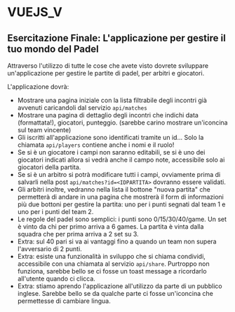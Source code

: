 # VUEJS_V

## Esercitazione Finale: L'applicazione per gestire il tuo mondo del Padel

Attraverso l'utilizzo di tutte le cose che avete visto dovrete sviluppare un'applicazione per gestire le partite di padel, per arbitri e giocatori.

L'applicazione dovrà:

-   Mostrare una pagina iniziale con la lista filtrabile degli incontri già avvenuti caricandoli dal servizio `api/matches`
-   Mostrare una pagina di dettaglio degli incontri che indichi data (formattata!), giocatori, punteggio. (sarebbe carino mostrare un'iconcina sul team vincente)
-   Gli iscritti all'applicazione sono identificati tramite un id... Solo la chiamata `api/players` contiene anche i nomi e il ruolo!
-   Se si è un giocatore i campi non saranno editabili, se si è uno dei giocatori indicati allora si vedrà anche il campo note, accessibile solo ai giocatori della partita.
-   Se si è un arbitro si potrà modificare tutti i campi, ovviamente prima di salvarli nella post `api/matches?id=<IDPARTITA>` dovranno essere validati.
-   Gli arbitri inoltre, vedranno nella lista il bottone "nuova partita" che permetterà di andare in una pagina che mostrerà il form di informazioni più due bottoni per gestire la partita: uno per i punti segnati dal team 1 e uno per i punti del team 2.
-   Le regole del padel sono semplici: i punti sono 0/15/30/40/game. Un set è vinto da chi per primo arriva a 6 games. La partita è vinta dalla squadra che per prima arriva a 2 set su 3.
-   Extra: sul 40 pari si va ai vantaggi fino a quando un team non supera l'avversario di 2 punti.
-   Extra: esiste una funzionalità in sviluppo che si chiama condividi, accessibile con una chiamata al servizio `api/share`. Purtroppo non funziona, sarebbe bello se ci fosse un toast message a ricordarlo all'utente quando ci clicca.
-   Extra: stiamo aprendo l'applicazione all'utilizzo da parte di un pubblico inglese. Sarebbe bello se da qualche parte ci fosse un'iconcina che permettesse di cambiare lingua.
